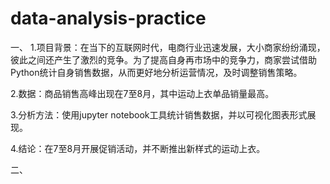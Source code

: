 # data-analysis-practice
一、
1.项目背景：在当下的互联网时代，电商行业迅速发展，大小商家纷纷涌现，彼此之间还产生了激烈的竞争。为了提高自身再市场中的竞争力，商家尝试借助Python统计自身销售数据，从而更好地分析运营情况，及时调整销售策略。

2.数据：商品销售高峰出现在7至8月，其中运动上衣单品销量最高。

3.分析方法：使用jupyter notebook工具统计销售数据，并以可视化图表形式展现。

4.结论：在7至8月开展促销活动，并不断推出新样式的运动上衣。

二、
